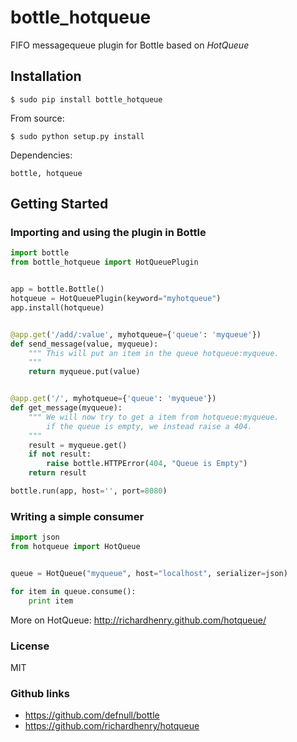 # bottle_hotqueue

FIFO messagequeue plugin for Bottle based on _HotQueue_

## Installation

    $ sudo pip install bottle_hotqueue

From source:

    $ sudo python setup.py install

Dependencies:

    bottle, hotqueue

## Getting Started

### Importing and using the plugin in Bottle

```python
import bottle
from bottle_hotqueue import HotQueuePlugin


app = bottle.Bottle()
hotqueue = HotQueuePlugin(keyword="myhotqueue")
app.install(hotqueue)


@app.get('/add/:value', myhotqueue={'queue': 'myqueue'})
def send_message(value, myqueue):
    """ This will put an item in the queue hotqueue:myqueue.
    """
    return myqueue.put(value)


@app.get('/', myhotqueue={'queue': 'myqueue'})
def get_message(myqueue):
    """ We will now try to get a item from hotqueue:myqueue.
        if the queue is empty, we instead raise a 404.
    """
    result = myqueue.get()
    if not result:
        raise bottle.HTTPError(404, "Queue is Empty")
    return result

bottle.run(app, host='', port=8080)
```

### Writing a simple consumer

```python
import json
from hotqueue import HotQueue


queue = HotQueue("myqueue", host="localhost", serializer=json)

for item in queue.consume():
    print item

```
More on HotQueue: http://richardhenry.github.com/hotqueue/

### License
MIT

### Github links
* https://github.com/defnull/bottle
* https://github.com/richardhenry/hotqueue